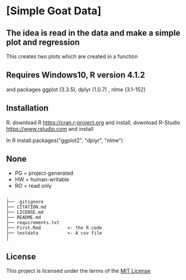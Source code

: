 # [Simple Goat Data]

## The idea is read in the data and make a simple plot and regression

This creates two plots which are created in a function

## Requires Windows10, R version 4.1.2
and packages ggplot (3.3.5), dplyr (1.0.7) , nlme (3.1-152)

## Installation 
R: download R https://cran.r-project.org and install, download R-Studio https://www.rstudio.com and install

In R install.packages("ggplot2", "dplyr", "nlme")


## None
- PG = project-generated
- HW = human-writable
- RO = read only
```
.
├── .gitignore
├── CITATION.md
├── LICENSE.md
├── README.md
├── requirements.txt
├── First.Rmd          <- the R code
├── testdata           <- A csv file
│   

```


## License

This project is licensed under the terms of the [MIT License](/LICENSE.md)
